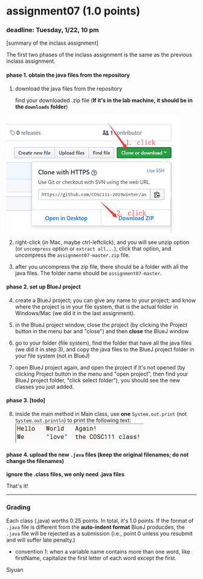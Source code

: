 # assignment07 (1.0 points)
### deadline: Tuesday, 1/22, 10 pm

[summary of the inclass assignment]

The first two phases of the inclass assignment is the same as the previous inclass assignment.

#### phase 1. obtain the java files from the repository
1. download the java files from the repository
   
   find your downloaded .zip file (**If it's in the lab machine, it should be in the ```downloads``` folder**)
   
![alt text](https://github.com/COSC111-2019Winter/assignments/blob/master/download.png "The download button in GitHub repo page")

2. right-click (in Mac, maybe ctrl-leftclick), and you will see unzip option (or ```uncompress``` option or ```extract all...```), click that option, and uncompress the ```assignment07-master.zip``` file.

3. after you uncompress the zip file, there should be a folder with all the java files. The folder name should be ```assignment07-master```.


#### phase 2. set up BlueJ project
4. create a BlueJ project; you can give any name to your project; and know where the project is in your file system, that is the actual folder in Windows/Mac (we did it in the last assignment).

5. in the BlueJ project window, close the project (by clicking the Project button in the menu bar and "close") and then **close** the BlueJ window

6. go to your folder (file system), find the folder that have all the java files (we did it in step 3), and copy the java files to the BlueJ project folder in your file system (not in BlueJ)

7. open BlueJ project again, and open the project if it's not opened (by clicking Project button in the menu and "open project", then find your BlueJ project folder, "click select folder"), you should see the new classes you just added.

#### phase 3. [todo]
8. inside the main method in Main class, use **one** ```System.out.print``` (not ```System.out.println```) to print the following text:
![alt text](https://github.com/COSC111-2019Winter/assignments/blob/master/assignment07_01.png "The download button in GitHub repo page")

#### phase 4. upload the new ```.java``` files (keep the original filenames; do not change the filenames)

**ignore the .class files, we only need .java files**

That's it!

---
### Grading
Each class (.java) worths 0.25 points. In total, it's 1.0 points.
If the format of ```.java``` file is different from the **auto-indent format** BlueJ producdes, the ```.java``` file will be rejected as a submission (i.e., point 0 unless you resubmit and will suffer late penalty.)

* convention 1: when a variable name contains more than one word, like firstName, capitalize the first letter of each word except the first.

Siyuan
